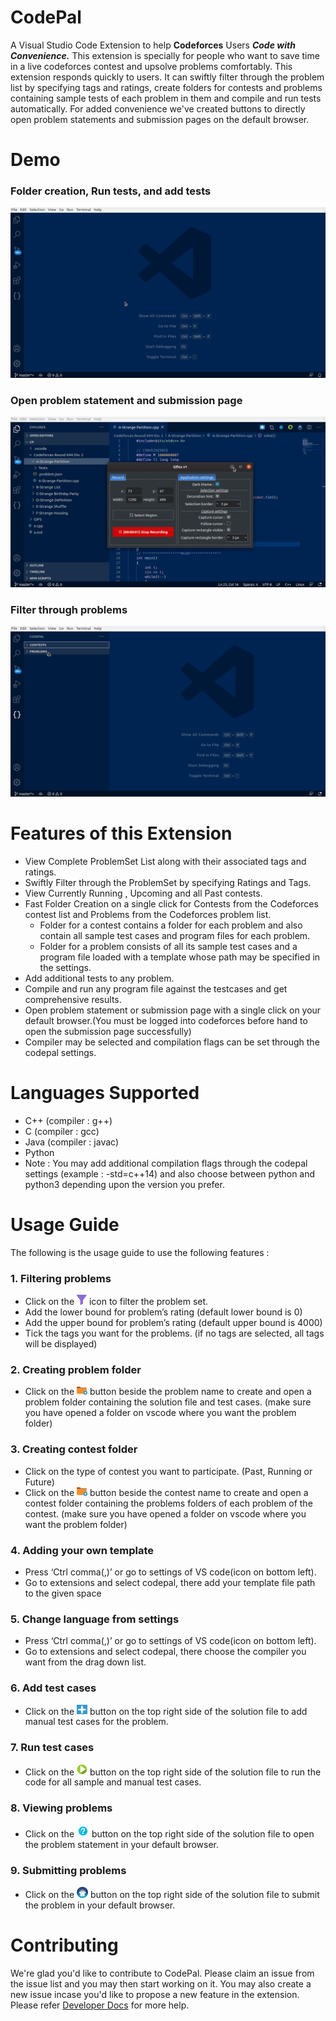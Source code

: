 # CodePal 
A Visual Studio Code Extension to help **Codeforces** Users ***Code with Convenience.*** This extension is specially for people who want to save time in a live codeforces contest and upsolve problems comfortably. This extension responds quickly to users. It can swiftly filter through the problem list by specifying tags and ratings, create folders for contests and problems containing sample tests of each problem in them and compile and run tests automatically. For added convenience we've created buttons to directly open problem statements and submission pages on the default browser. 

# Demo
### Folder creation, Run tests, and add tests
![Promo1](res/GIFS/Demo1.gif)

### Open problem statement and submission page
![Promo2](res/GIFS/Demo2.gif)

### Filter through problems
![Promo2](res/GIFS/Demo3.gif)

# Features of this Extension

- View Complete ProblemSet List along with their associated tags and ratings. 
- Swiftly Filter through the ProblemSet by specifying Ratings and Tags.
- View Currently Running , Upcoming and all Past contests. 
- Fast Folder Creation on a single click for Contests from the Codeforces contest list and Problems from the Codeforces problem list.
  - Folder for a contest contains a folder for each problem and also contain all sample test cases and program files for each problem.
  - Folder for a problem consists of all its sample test cases and a program file loaded with a template whose path may be specified in the settings.
- Add additional tests to any problem.
- Compile and run any program file against the testcases and get comprehensive results.
- Open problem statement or submission page with a single click on your default browser.(You must be logged into codeforces before hand to open the submission page successfully)
- Compiler may be selected and compilation flags can be set through the codepal settings. 


# Languages Supported
- C++ (compiler : g++)
- C (compiler : gcc)
- Java (compiler : javac)
- Python 
- Note : You may add additional compilation flags through the codepal settings (example : -std=c++14) and also choose between python and python3 depending upon the version you prefer.

# Usage Guide 
The following is the usage guide to use the following features : 

### 1. Filtering problems
- Click on the <img src="res/svg/filter.svg" width="16"/>  icon to filter the problem set.
- Add the lower bound for problem’s rating (default lower bound is 0)
- Add the upper bound for problem’s rating (default upper bound is 4000)
- Tick the tags you want for the problems. (if no tags are selected, all tags will be 
displayed)

### 2. Creating problem folder
- Click on the <img src="res/svg/CreateFolder.png" width="17"/> button beside the problem name to create and open a problem folder containing the solution file and test cases. (make sure you have opened a folder on vscode where you want the problem folder)

### 3. Creating contest folder
- Click on the type of contest you want to participate. (Past, Running or Future)
- Click on the <img src="res/svg/CreateFolder.png" width="17"/> button beside the contest name to create and open a contest folder containing the problems folders of each problem of the contest. (make sure you have opened a folder on vscode where you want the problem folder)

### 4. Adding your own template
- Press ‘Ctrl comma(,)’ or go to settings of VS code(icon on bottom left).
- Go to extensions and select codepal, there add your template file path to the given space

### 5. Change language from settings
- Press ‘Ctrl comma(,)’ or go to settings of VS code(icon on bottom left).
- Go to extensions and select codepal, there choose the compiler you want from the drag down list.

### 6. Add test cases
- Click on the <img src="res/svg/add_TestCase.png" width="17"/> button on the top right side of the solution file to add manual test cases for the problem.

### 7. Run test cases
- Click on the <img src="res/svg/play_button.png" width="17"/> button on the top right side of the solution file to run the code for all sample and manual test cases.

### 8. Viewing problems
- Click on the <img src="res/svg/question_mark.png" width="20"/> button on the top right side of the solution file to open the problem statement in your default browser.

### 9. Submitting problems
- Click on the <img src="res/svg/upload.png" width="18"/> button on the top right side of the solution file to submit the problem in your default browser.


# Contributing 
We're glad you'd like to contribute to CodePal. Please claim an issue from the issue list and you may then start working on it. You may also create a new issue incase you'd like to propose a new feature in the extension. Please refer [Developer Docs](DeveloperDocs.md) for more help.









